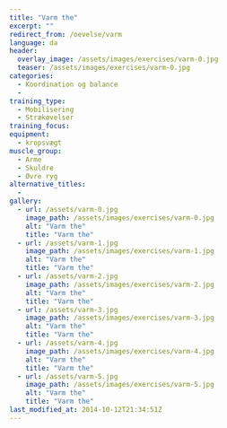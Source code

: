 ```yaml
---
title: "Varm the"
excerpt: ""
redirect_from: /oevelse/varm
language: da
header:
  overlay_image: /assets/images/exercises/varm-0.jpg
  teaser: /assets/images/exercises/varm-0.jpg
categories:
  - Koordination og balance
  - 
training_type: 
  - Mobilisering
  - Strækøvelser
training_focus: 
equipment:
  - kropsvægt
muscle_group:
  - Arme
  - Skuldre
  - Øvre ryg
alternative_titles:
  - 
gallery:
  - url: /assets/varm-0.jpg
    image_path: /assets/images/exercises/varm-0.jpg
    alt: "Varm the"
    title: "Varm the"
  - url: /assets/varm-1.jpg
    image_path: /assets/images/exercises/varm-1.jpg
    alt: "Varm the"
    title: "Varm the"
  - url: /assets/varm-2.jpg
    image_path: /assets/images/exercises/varm-2.jpg
    alt: "Varm the"
    title: "Varm the"
  - url: /assets/varm-3.jpg
    image_path: /assets/images/exercises/varm-3.jpg
    alt: "Varm the"
    title: "Varm the"
  - url: /assets/varm-4.jpg
    image_path: /assets/images/exercises/varm-4.jpg
    alt: "Varm the"
    title: "Varm the"
  - url: /assets/varm-5.jpg
    image_path: /assets/images/exercises/varm-5.jpg
    alt: "Varm the"
    title: "Varm the"
last_modified_at: 2014-10-12T21:34:51Z
---
```



